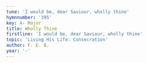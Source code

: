 ```yaml
---
tune: 'I would be, dear Saviour, wholly thine'
hymnnumber: '395'
key: A♭ Major
title: Wholly Thine
firstline: 'I would be, dear Saviour, wholly thine'
topic: 'Living His Life: Consecration'
author: F. E. B.
year: '-'
---
```

